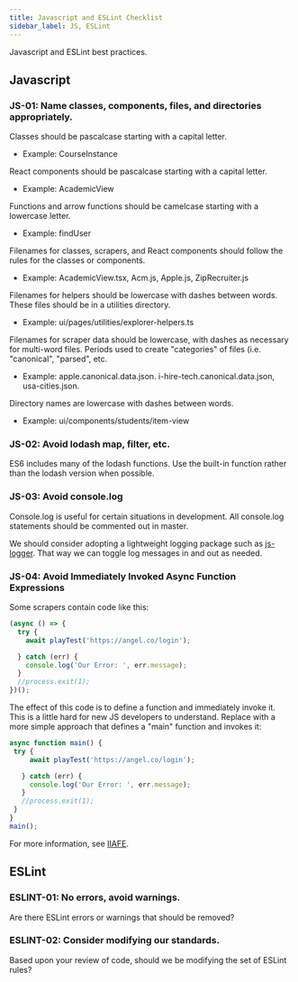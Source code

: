 ```yaml
---
title: Javascript and ESLint Checklist
sidebar_label: JS, ESLint
---
```


Javascript and ESLint best practices.

## Javascript

### JS-01: Name classes, components, files, and directories appropriately.

Classes should be pascalcase starting with a capital letter.
  * Example: CourseInstance

React components should be pascalcase starting with a capital letter.
  * Example: AcademicView

Functions and arrow functions should be camelcase starting with a lowercase letter.
  * Example: findUser

Filenames for classes, scrapers, and React components should follow the rules for the classes or components.
  * Example: AcademicView.tsx, Acm.js, Apple.js, ZipRecruiter.js

Filenames for helpers should be lowercase with dashes between words. These files should be in a utilities directory.
  * Example: ui/pages/utilities/explorer-helpers.ts

Filenames for scraper data should be lowercase, with dashes as necessary for multi-word files.  Periods used to create "categories" of files (i.e. "canonical", "parsed", etc.
  * Example: apple.canonical.data.json. i-hire-tech.canonical.data.json, usa-cities.json.

Directory names are lowercase with dashes between words.
  * Example: ui/components/students/item-view

### JS-02: Avoid lodash map, filter, etc.

ES6 includes many of the lodash functions. Use the built-in function rather than the lodash version when possible.

### JS-03: Avoid console.log

Console.log is useful for certain situations in development. All console.log statements should be commented out in master.

We should consider adopting a lightweight logging package such as [js-logger](https://www.npmjs.com/package/js-logger). That way we can toggle log messages in and out as needed.

### JS-04: Avoid Immediately Invoked Async Function Expressions

Some scrapers contain code like this:

```js
(async () => {
  try {
    await playTest('https://angel.co/login');

  } catch (err) {
    console.log('Our Error: ', err.message);
  }
  //process.exit(1);
})();
```

The effect of this code is to define a function and immediately invoke it.  This is a little hard for new JS developers to understand. Replace with a more simple approach that defines a "main" function and invokes it:

```js
async function main() {
 try {
     await playTest('https://angel.co/login');

   } catch (err) {
     console.log('Our Error: ', err.message);
   }
   //process.exit(1);
 }
}
main();
```

For more information, see [IIAFE](https://2ality.com/2016/10/async-function-tips.html#immediately-invoked-async-function-expressions).

## ESLint

### ESLINT-01: No errors, avoid warnings.

Are there ESLint errors or warnings that should be removed?

### ESLINT-02: Consider modifying our standards.

Based upon your review of code, should we be modifying the set of ESLint rules?



